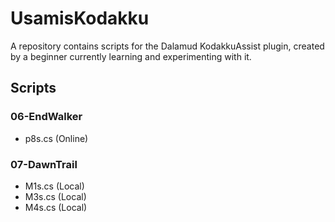 # UsamisKodakku
A repository contains scripts for the Dalamud KodakkuAssist plugin, created by a beginner currently learning and experimenting with it.

## Scripts

### 06-EndWalker
- p8s.cs (Online)

### 07-DawnTrail
- M1s.cs (Local)
- M3s.cs (Local)
- M4s.cs (Local)
